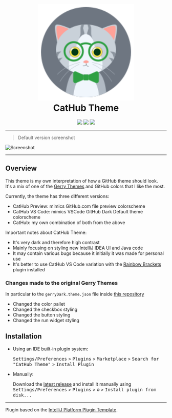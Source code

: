 <h1 align="center">
		<br>
		<a href="https://plugins.jetbrains.com/plugin/21042">
				<img src="https://github.com/krios2146/intellij-theme-github/blob/main/src/main/resources/META-INF/pluginIcon.svg" width="300">
		</a>
	<br>
	CatHub Theme
</h1>

<div align="center">
	<img src="https://img.shields.io/github/actions/workflow/status/krios2146/intellij-theme-github/build.yml?style=for-the-badge&logo=github&labelColor=21262d&color=2ea043">
	<a href="https://plugins.jetbrains.com/plugin/21042"><img src="https://img.shields.io/jetbrains/plugin/v/21042?style=for-the-badge&color=2ea043&labelColor=21262d"></a>
	<a href="https://plugins.jetbrains.com/plugin/21042"><img src="https://img.shields.io/jetbrains/plugin/d/21042?style=for-the-badge&color=2ea043&labelColor=21262d"></a>
</div>

---

> Default version screenshot

![Screenshot](https://plugins.jetbrains.com/files/21042/screenshot_862a7f71-0164-4d36-923a-729b75764f49)

---

## Overview

<!-- Plugin description -->

This theme is my own interpretation of how a GitHub theme should look.  
It's a mix of one of the [Gerry Themes](https://plugins.jetbrains.com/plugin/18922-gerry-themes) and GitHub colors that I like the most.

Currently, the theme has three different versions:
- CatHub Preview: mimics GitHub.com file preview colorscheme
- CatHub VS Code: mimics VSCode GitHub Dark Default theme colorscheme
- CatHub: my own combination of both from the above

Important notes about CatHub Theme:
 - It's very dark and therefore high contrast
 - Mainly focusing on styling new IntelliJ IDEA UI and Java code
 - It may contain various bugs because it initially it was made for personal use
 - It's better to use CatHub VS Code variation with the [Rainbow Brackets
](https://plugins.jetbrains.com/plugin/10080-rainbow-brackets) plugin installed

<!-- Plugin description end -->

### Changes made to the original Gerry Themes

In particular to the `gerryDark.theme.json` file inside [this repository](https://github.com/gerryhjs/gerry-themes)

- Changed the color pallet
- Changed the checkbox styling
- Changed the button styling
- Changed the run widget styling

## Installation

- Using an IDE built-in plugin system:
  
  <kbd>Settings/Preferences</kbd> > <kbd>Plugins</kbd> > <kbd>Marketplace</kbd> > <kbd>Search for "CatHub Theme"</kbd> >
  <kbd>Install Plugin</kbd>
  
- Manually:

  Download the [latest release](https://github.com/krios2146/intellij-theme-github/releases/latest) and install it manually using
  <kbd>Settings/Preferences</kbd> > <kbd>Plugins</kbd> > <kbd>⚙️</kbd> > <kbd>Install plugin from disk...</kbd>

---
Plugin based on the [IntelliJ Platform Plugin Template][template].

[template]: https://github.com/JetBrains/intellij-platform-plugin-template
